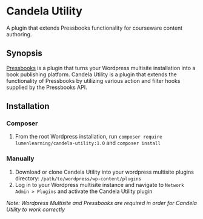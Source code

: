 # Candela Utility

A plugin that extends Pressbooks functionality for courseware content authoring.

## Synopsis

[Pressbooks](https://github.com/pressbooks/pressbooks) is a plugin that turns your Wordpress multisite installation into a book publishing platform.
Candela Utility is a plugin that extends the functionality of Pressbooks by utilizing various action and filter hooks supplied by the Pressbooks API.

## Installation

### Composer

1. From the root Wordpress installation,
run `composer require lumenlearning/candela-utility:1.0` and `composer install`

### Manually

1.  Download or clone Candela Utility into your wordpress multisite plugins directory: `/path/to/wordpress/wp-content/plugins`
1.  Log in to your Wordpress multisite instance and navigate to `Network Admin > Plugins` and activate the Candela Utility plugin

*Note: Wordpress Multisite and Pressbooks are required in order for Candela Utility to work correctly*
